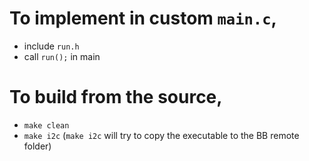 # To implement in custom `main.c`, 

- include `run.h`
- call `run();` in main

# To build from the source,

- `make clean`
- `make i2c`
(`make i2c` will try to copy the executable to the BB remote folder)

